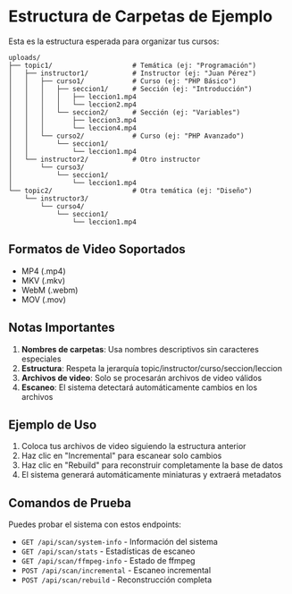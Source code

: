 # Estructura de Carpetas de Ejemplo

Esta es la estructura esperada para organizar tus cursos:

```
uploads/
├── topic1/                    # Temática (ej: "Programación")
│   ├── instructor1/           # Instructor (ej: "Juan Pérez")
│   │   ├── curso1/            # Curso (ej: "PHP Básico")
│   │   │   ├── seccion1/      # Sección (ej: "Introducción")
│   │   │   │   ├── leccion1.mp4
│   │   │   │   └── leccion2.mp4
│   │   │   └── seccion2/      # Sección (ej: "Variables")
│   │   │       ├── leccion3.mp4
│   │   │       └── leccion4.mp4
│   │   └── curso2/            # Curso (ej: "PHP Avanzado")
│   │       └── seccion1/
│   │           └── leccion1.mp4
│   └── instructor2/           # Otro instructor
│       └── curso3/
│           └── seccion1/
│               └── leccion1.mp4
└── topic2/                    # Otra temática (ej: "Diseño")
    └── instructor3/
        └── curso4/
            └── seccion1/
                └── leccion1.mp4
```

## Formatos de Video Soportados

- MP4 (.mp4)
- MKV (.mkv)
- WebM (.webm)
- MOV (.mov)

## Notas Importantes

1. **Nombres de carpetas**: Usa nombres descriptivos sin caracteres especiales
2. **Estructura**: Respeta la jerarquía topic/instructor/curso/seccion/leccion
3. **Archivos de video**: Solo se procesarán archivos de video válidos
4. **Escaneo**: El sistema detectará automáticamente cambios en los archivos

## Ejemplo de Uso

1. Coloca tus archivos de video siguiendo la estructura anterior
2. Haz clic en "Incremental" para escanear solo cambios
3. Haz clic en "Rebuild" para reconstruir completamente la base de datos
4. El sistema generará automáticamente miniaturas y extraerá metadatos

## Comandos de Prueba

Puedes probar el sistema con estos endpoints:

- `GET /api/scan/system-info` - Información del sistema
- `GET /api/scan/stats` - Estadísticas de escaneo
- `GET /api/scan/ffmpeg-info` - Estado de ffmpeg
- `POST /api/scan/incremental` - Escaneo incremental
- `POST /api/scan/rebuild` - Reconstrucción completa
